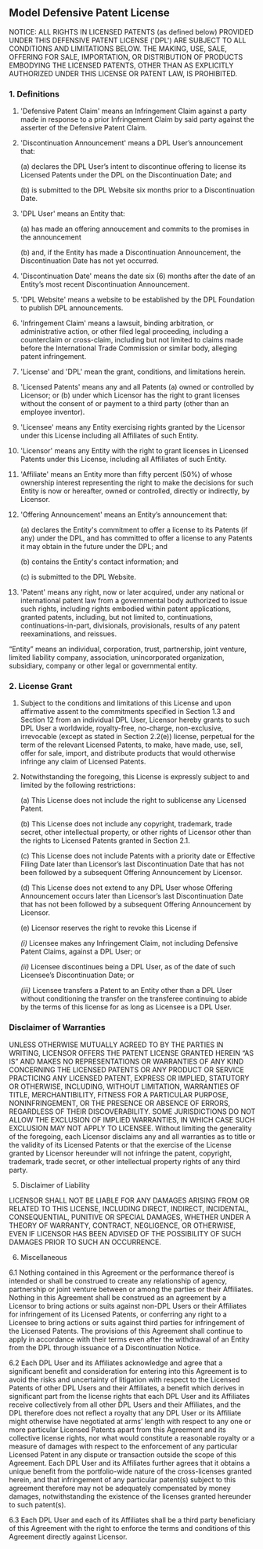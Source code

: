 ## Model Defensive Patent License ##

NOTICE: ALL RIGHTS IN LICENSED PATENTS (as defined below) PROVIDED UNDER THIS DEFENSIVE PATENT LICENSE ('DPL') ARE SUBJECT TO ALL CONDITIONS AND LIMITATIONS BELOW. THE MAKING, USE, SALE, OFFERING FOR SALE, IMPORTATION, OR DISTRIBUTION OF PRODUCTS EMBODYING THE LICENSED PATENTS, OTHER THAN AS EXPLICITLY AUTHORIZED UNDER THIS LICENSE OR PATENT LAW, IS PROHIBITED.
  
### 1. Definitions ###
  
1. 'Defensive Patent Claim' means an Infringement Claim against a party made in response to a prior Infringement Claim by said party against the asserter of the Defensive Patent Claim.
  
2. 'Discontinuation Announcement' means a DPL User’s announcement that:
  
	(a) declares the DPL User’s intent to discontinue offering to license its Licensed Patents under the DPL on the Discontinuation Date; and
  
	(b) is submitted to the DPL Website six months prior to a Discontinuation Date.
  
3.  'DPL User' means an Entity that:
  
	(a) has made an offering annoucement and commits to the promises in the announcement
  
	(b) and, if the Entity has made a Discontinuation Announcement, the Discontinuation Date has not yet occurred.

4. 'Discontinuation Date' means the date six (6) months after the date of an Entity’s most recent Discontinuation Announcement.
  
5. 'DPL Website' means a website to be established by the DPL Foundation to publish DPL announcements.
  
6. 'Infringement Claim' means a lawsuit, binding arbitration, or administrative action, or other filed legal proceeding, including a counterclaim or cross-claim, including but not limited to claims made before the International Trade Commission or similar body, alleging patent infringement.
  
7. 'License' and 'DPL' mean the grant, conditions, and limitations herein.
  
8. 'Licensed Patents' means any and all Patents (a) owned or controlled by Licensor; or (b) under which Licensor has the right to grant licenses without the consent of or payment to a third party (other than an employee inventor).
  
9. 'Licensee' means any Entity exercising rights granted by the Licensor under this License including all Affiliates of such Entity.

10. 'Licensor' means any Entity with the right to grant licenses in Licensed Patents under this License, including all Affiliates of such Entity.
  
11. 'Affiliate' means an Entity more than fifty percent (50%) of whose ownership interest representing the right to make the decisions for such Entity is now or hereafter, owned or controlled, directly or indirectly, by Licensor.
  
12. 'Offering Announcement' means an Entity’s announcement that:
  
	(a) declares the Entity's commitment to offer a license to its Patents (if any) under the DPL, and has committed to offer a license to any Patents it may obtain in the future under the DPL; and
  
	(b) contains the Entity's contact information; and
  
	(c) is submitted to the DPL Website.
  
13. 'Patent' means any right, now or later acquired, under any national or international patent law from a governmental body authorized to issue such rights, including rights embodied within patent applications, granted patents, including, but not limited to, continuations, continuations-in-part, divisionals, provisionals, results of any patent reexaminations, and reissues.

“Entity” means an individual, corporation, trust, partnership, joint venture, limited liability company, association, unincorporated organization, subsidiary, company or other legal or governmental entity.



  
### 2. License Grant ###
  
1. Subject to the conditions and limitations of this License and upon affirmative assent to the commitments specified in Section 1.3 and Section 12 from an individual DPL User, Licensor hereby grants to such DPL User a worldwide, royalty-free, no-charge, non-exclusive, irrevocable (except as stated in Section 2.2(e)) license, perpetual for the term of the relevant Licensed Patents, to make, have made, use, sell, offer for sale, import, and distribute products that would otherwise infringe any claim of Licensed Patents.
  
2. Notwithstanding the foregoing, this License is expressly subject to and limited by the following restrictions:
  
	(a) This License does not include the right to sublicense any Licensed Patent.
  
	(b) This License does not include any copyright, trademark, trade secret, other intellectual property, or other rights of Licensor other than the rights to Licensed Patents granted in Section 2.1.
  
	(c) This License does not include Patents with a priority date or Effective Filing Date later than Licensor’s last Discontinuation Date that has not been followed by a subsequent Offering Announcement by Licensor.
  
	(d) This License does not extend to any DPL User whose Offering Announcement occurs later than Licensor’s last Discontinuation Date that has not been followed by a subsequent Offering Announcement by Licensor.
  
	(e) Licensor reserves the right to revoke this License if
  
	*(i)* Licensee makes any Infringement Claim, not including Defensive Patent Claims, against a DPL User; or
  
	*(ii)* Licensee discontinues being a DPL User, as of the date of such Licensee’s Discontinuation Date; or
  
	*(iii)* Licensee transfers a Patent to an Entity other than a DPL User without conditioning the transfer on the transferee continuing to abide by the terms of this license for as long as Licensee is a DPL User.
 
### Disclaimer of Warranties ###

UNLESS OTHERWISE MUTUALLY AGREED TO BY THE PARTIES IN WRITING, LICENSOR OFFERS THE PATENT LICENSE GRANTED HEREIN “AS IS” AND MAKES NO REPRESENTATIONS OR WARRANTIES OF ANY KIND CONCERNING THE LICENSED PATENTS OR ANY PRODUCT OR SERVICE PRACTICING ANY LICENSED PATENT, EXPRESS OR IMPLIED, STATUTORY OR OTHERWISE, INCLUDING, WITHOUT LIMITATION, WARRANTIES OF TITLE, MERCHANTIBILITY, FITNESS FOR A PARTICULAR PURPOSE, NONINFRINGEMENT, OR THE PRESENCE OR ABSENCE OF ERRORS, REGARDLESS OF THEIR DISCOVERABILITY. SOME JURISDICTIONS DO NOT ALLOW THE EXCLUSION OF IMPLIED WARRANTIES, IN WHICH CASE SUCH EXCLUSION MAY NOT APPLY TO LICENSEE. Without limiting the generality of the foregoing, each Licensor disclaims any and all warranties as to title or the validity of its Licensed Patents or that the exercise of the License granted by Licensor hereunder will not infringe the patent, copyright, trademark, trade secret, or other intellectual property rights of any third party.

5. Disclaimer of Liability

LICENSOR SHALL NOT BE LIABLE FOR ANY DAMAGES ARISING FROM OR RELATED TO THIS LICENSE, INCLUDING DIRECT, INDIRECT, INCIDENTAL, CONSEQUENTIAL, PUNITIVE OR SPECIAL DAMAGES, WHETHER UNDER A THEORY OF WARRANTY, CONTRACT, NEGLIGENCE, OR OTHERWISE, EVEN IF LICENSOR HAS BEEN ADVISED OF THE POSSIBILITY OF SUCH DAMAGES PRIOR TO SUCH AN OCCURRENCE.

6. Miscellaneous

6.1 Nothing contained in this Agreement or the performance thereof is intended or shall be construed to create any relationship of agency, partnership or joint venture between or among the parties or their Affiliates. Nothing in this Agreement shall be construed as an agreement by a Licensor to bring actions or suits against non-DPL Users or their Affiliates for infringement of its Licensed Patents, or conferring any right to a Licensee to bring actions or suits against third parties for infringement of the Licensed Patents. The provisions of this Agreement shall continue to apply in accordance with their terms even after the withdrawal of an Entity from the DPL through issuance of a Discontinuation Notice.

6.2 Each DPL User and its Affiliates acknowledge and agree that a significant benefit and consideration for entering into this Agreement is to avoid the risks and uncertainty of litigation with respect to the Licensed Patents of other DPL Users and their Affiliates, a benefit which derives in significant part from the license rights that each DPL User and its Affiliates receive collectively from all other DPL Users and their Affiliates, and the DPL therefore does not reflect a royalty that any DPL User or its Affiliate might otherwise have negotiated at arms’ length with respect to any one or more particular Licensed Patents apart from this Agreement and its collective license rights, nor what would constitute a reasonable royalty or a measure of damages with respect to the enforcement of any particular Licensed Patent in any dispute or transaction outside the scope of this Agreement. Each DPL User and its Affiliates further agrees that it obtains a unique benefit from the portfolio-wide nature of the cross-licenses granted herein, and that infringement of any particular patent(s) subject to this agreement therefore may not be adequately compensated by money damages, notwithstanding the existence of the licenses granted hereunder to such patent(s).

6.3 Each DPL User and each of its Affiliates shall be a third party beneficiary of this Agreement with the right to enforce the terms and conditions of this Agreement directly against Licensor.
